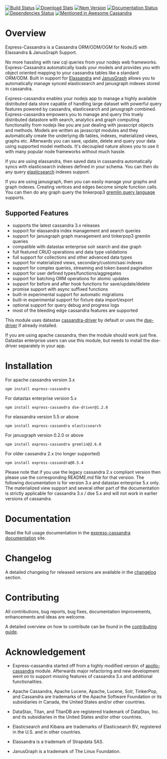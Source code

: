 [![Build Status](https://travis-ci.org/masumsoft/express-cassandra.svg)](https://travis-ci.org/masumsoft/express-cassandra)
[![Download Stats](https://img.shields.io/npm/dm/express-cassandra.svg)](https://www.npmjs.com/package/express-cassandra)
[![Npm Version](https://badge.fury.io/js/express-cassandra.svg)](https://www.npmjs.com/package/express-cassandra)
[![Documentation Status](https://readthedocs.org/projects/express-cassandra/badge/?version=latest)](http://express-cassandra.readthedocs.io/en/latest/?badge=latest)
[![Dependencies Status](https://david-dm.org/masumsoft/express-cassandra/status.svg)](https://david-dm.org/masumsoft/express-cassandra)
[![Mentioned in Awesome Cassandra](https://awesome.re/mentioned-badge.svg)](https://anant.github.io/awesome-cassandra/)

# Overview

Express-Cassandra is a Cassandra ORM/ODM/OGM for NodeJS with Elassandra & JanusGraph Support.

No more hassling with raw cql queries from your nodejs web frameworks. Express-Cassandra automatically loads your models and provides you with object oriented mapping to your cassandra tables like a standard ORM/ODM. Built in support for [Elassandra](http://www.elassandra.io/) and [JanusGraph](http://janusgraph.org/) allows you to automatically manage synced elasticsearch and janusgraph indexes stored in cassandra.

Express-cassandra enables your nodejs app to manage a highly available distributed data store capable of handling large dataset with powerful query features powered by cassandra, elasticsearch and janusgraph combined. Express-cassandra empowers you to manage and query this truely distributed datastore with search, analytics and graph computing functionality from nodejs like you are just dealing with javascript objects and methods. Models are written as javascript modules and they automatically create the underlying db tables, indexes, materialized views, graphs etc. Afterwards you can save, update, delete and query your data using supported model methods. It's decoupled nature allows you to use it with many popular node frameworks without much hassle.

If you are using elassandra, then saved data in cassandra automatically syncs with elasticsearch indexes defined in your schema. You can then do any query [elasticsearch](https://www.elastic.co/products/elasticsearch) indexes support.

If you are using janusgraph, then you can easily manage your graphs and graph indexes. Creating vertices and edges become simple function calls. You can then do any graph query the tinkerpop3 [gremlin query language](http://docs.janusgraph.org/latest/gremlin.html) supports.

## Supported Features

* supports the latest cassandra 3.x releases
* support for elassandra index management and search queries
* support for janusgraph graph management and tinkerpop3 gremlin queries
* compatible with datastax enterprise solr search and dse graph
* full featured CRUD operations and data type validations
* full support for collections and other advanced data types
* support for materialized views, secondary/custom/sasi indexes
* support for complex queries, streaming and token based pagination
* support for user defined types/functions/aggregates
* support for batching ORM operations for atomic updates
* support for before and after hook functions for save/update/delete
* promise support with async suffixed functions
* built-in experimental support for automatic migrations
* built-in experimental support for fixture data import/export
* optional support for query debug and progress logs
* most of the bleeding edge cassandra features are supported

This module uses datastax [cassandra-driver](https://github.com/datastax/nodejs-driver) by default or uses the [dse-driver](https://github.com/datastax/nodejs-driver-dse) if already installed.

If you are using apache cassandra, then the module should work just fine. Datastax enterprise users can use this module, but needs to install the dse-driver separately in your app.

# Installation

For apache cassandra version 3.x

    npm install express-cassandra

For datastax enterprise version 5.x

    npm install express-cassandra dse-driver@1.2.0

For elassandra version 5.5 or above

    npm install express-cassandra elasticsearch

For janusgraph version 0.2.0 or above

    npm install express-cassandra gremlin@2.6.0

For older cassandra 2.x (no longer supported)

    npm install express-cassandra@0.5.4

Please note that if you use the legacy cassandra 2.x compliant version then please use the corresponding README.md file for that version. The following documentation is for version 3.x and datastax enterprise 5.x only. The materialized view support and several other part of the documentation is strictly applicable for cassandra 3.x / dse 5.x and will not work in earlier versions of cassandra.

# Documentation

Read the full usage documentation in the [express-cassandra documentation](http://express-cassandra.readthedocs.io) site.

# Changelog

A detailed changelog for released versions are available in the [changelog](./CHANGELOG.md) section.

# Contributing

All contributions, bug reports, bug fixes, documentation improvements, enhancements and ideas are welcome.

A detailed overview on how to contribute can be found in the [contributing guide](./CONTRIBUTING.md).

# Acknowledgement

* Express-cassandra started off from a highly modified version of [apollo-cassandra](https://github.com/3logic/apollo-cassandra) module. Afterwards major refactoring and new development went on to support missing features of cassandra 3.x and additional functionalities.

* Apache Cassandra, Apache Lucene, Apache, Lucene, Solr, TinkerPop, and Cassandra are trademarks of the Apache Software Foundation or its subsidiaries in Canada, the United States and/or other countries.

* DataStax, Titan, and TitanDB are registered trademark of DataStax, Inc. and its subsidiaries in the United States and/or other countries.

* Elasticsearch and Kibana are trademarks of Elasticsearch BV, registered in the U.S. and in other countries.

* Elassandra is a trademark of Strapdata SAS.

* JanusGraph is a trademark of The Linux Foundation.
